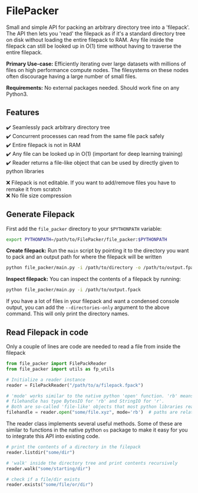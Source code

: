 # FilePacker

Small and simple API for packing an arbitrary directory tree into a 'filepack'. The API then lets you 'read' the filepack as if it's a standard directory tree on disk without loading the entire filepack to RAM. Any file inside the filepack can still be looked up in O(1) time without having to traverse the entire filepack.

**Primary Use-case:** Efficiently iterating over large datasets with millions of files on high performance compute nodes. The filesystems on these nodes often discourage having a large number of small files.

**Requirements:** No external packages needed. Should work fine on any Python3.

## Features

:heavy_check_mark: Seamlessly pack arbitrary directory tree  
:heavy_check_mark: Concurrent processes can read from the same file pack safely  
:heavy_check_mark: Entire filepack is not in RAM  
:heavy_check_mark: Any file can be looked up in O(1) (important for deep learning training)  
:heavy_check_mark: Reader returns a file-like object that can be used by directly given to python libraries  

:x: Filepack is not editable. If you want to add/remove files you have to remake it from scratch  
:x: No file size compression   

## Generate Filepack

First add the `file_packer` directory to your `$PYTHONPATH` variable:

```bash
export PYTHONPATH=/path/to/FilePacker/file_packer:$PYTHONPATH
```

**Create filepack:** Run the `main` script by pointing it to the directory you want to pack and an output path for where the filepack will be written

```bash
python file_packer/main.py -i /path/to/directory -o /path/to/output.fpack
```

**Inspect filepack:** You can inspect the contents of a filepack by running:

```bash
python file_packer/main.py -i /path/to/output.fpack
```

If you have a lot of files in your filepack and want a condensed console output, you can add the `--directories-only` argument to the above command. This will only print the directory names.

## Read Filepack in code

Only a couple of lines are code are needed to read a file from inside the filepack

```python
from file_packer import FilePackReader
from file_packer import utils as fp_utils

# Initialize a reader instance
reader = FilePackReader("/path/to/a/filepack.fpack")

# 'mode' works similar to the native python 'open' function. 'rb' means bytes and 'r' means string.
# filehandle has type BytesIO for 'rb' and StringIO for 'r'. 
# Both are so-called 'file-like' objects that most python libraries readily accept as input.
filehandle = reader.open("some/file.xyz", mode='rb')  # paths are relative to the base directory that was packed
```

The reader class implements several useful methods. Some of these are similar to functions in the native python `os` package to make it easy for you to integrate this API into existing code.

```python
# print the contents of a directory in the filepack
reader.listdir("some/dir")

# 'walk' inside the directory tree and print contents recursively
reader.walk("some/starting/dir")

# check if a file/dir exists
reader.exists("some/file/or/dir")
```







